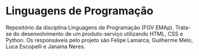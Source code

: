 # Linguagens de Programação
Repositório da disciplina Linguagens de Programação (FGV EMAp). Trata-se do desenvolvimento de um produto-serviço utilizando HTML, CSS e Python. Os responsáveis pelo projeto são Felipe Lamarca, Guilherme Melo, Luca Escopelli e Janaina Neres.
